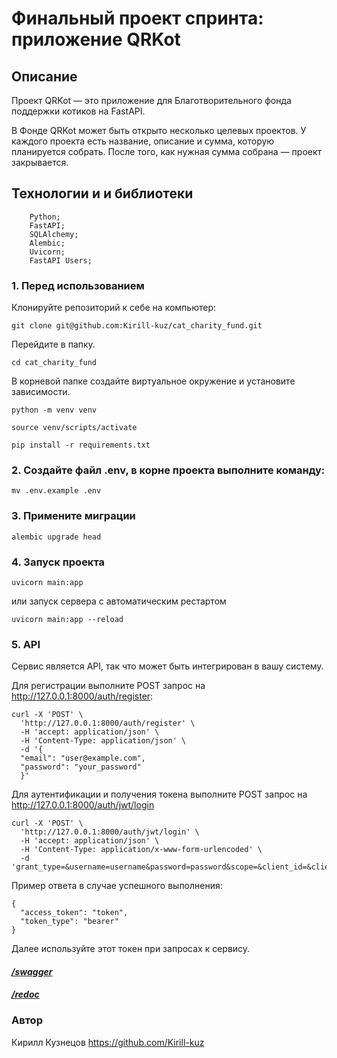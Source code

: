# Финальный проект спринта: приложение QRKot
## Описание
Проект QRKot — это приложение для Благотворительного фонда поддержки котиков на FastAPI.

В Фонде QRKot может быть открыто несколько целевых проектов. У каждого проекта есть название, описание и сумма, которую планируется собрать. После того, как нужная сумма собрана — проект закрывается.

## Технологии и  и библиотеки
```
    Python;
    FastAPI;
    SQLAlchemy;
    Alembic;
    Uvicorn;
    FastAPI Users;
```

### 1. Перед использованием
Клонируйте репозиторий к себе на компьютер:
```
git clone git@github.com:Kirill-kuz/cat_charity_fund.git
```
Перейдите в папку.
```
cd cat_charity_fund
```
В корневой папке создайте виртуальное окружение и установите зависимости.
```
python -m venv venv
```
```
source venv/scripts/activate
```
```
pip install -r requirements.txt
```


### 2. Создайте файл .env, в корне проекта выполните команду:
```
mv .env.example .env
```
### 3. Примените миграции
```
alembic upgrade head
```
### 4. Запуск проекта
```
uvicorn main:app
```
или запуск сервера с автоматическим рестартом
```
uvicorn main:app --reload
```
### 5. API
Сервис является API, так что может быть интегрирован в вашу систему.

Для регистрации выполните POST запрос на http://127.0.0.1:8000/auth/register:
```
curl -X 'POST' \
  'http://127.0.0.1:8000/auth/register' \
  -H 'accept: application/json' \
  -H 'Content-Type: application/json' \
  -d '{
  "email": "user@example.com",
  "password": "your_password"
  }'
```
Для аутентификации и получения токена выполните POST запрос на http://127.0.0.1:8000/auth/jwt/login
```
curl -X 'POST' \
  'http://127.0.0.1:8000/auth/jwt/login' \
  -H 'accept: application/json' \
  -H 'Content-Type: application/x-www-form-urlencoded' \
  -d 'grant_type=&username=username&password=password&scope=&client_id=&client_secret='
```
Пример ответа в случае успешного выполнения:
```
{
  "access_token": "token",
  "token_type": "bearer"
}
```
Далее используйте этот токен при запросах к сервису.

#### *[/swagger](http://127.0.0.1:8000/swagger/)*
#### *[/redoc](http://127.0.0.1:8000/redoc)*
### Автор
Кирилл Кузнецов https://github.com/Kirill-kuz